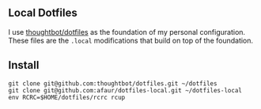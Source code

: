 ## Local Dotfiles

I use [thoughtbot/dotfiles](https://github.com/thoughtbot/dotfiles) as the
foundation of my personal configuration. These files are the `.local`
modifications that build on top of the foundation.

## Install

~~~
git clone git@github.com:thoughtbot/dotfiles.git ~/dotfiles
git clone git@github.com:afaur/dotfiles-local.git ~/dotfiles-local
env RCRC=$HOME/dotfiles/rcrc rcup
~~~
